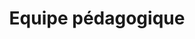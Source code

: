 ---
widget: people
title: Equipe pédagogique
weight: 10 # Position of section on page

content:
  # Choose which groups/teams of users to display.
  #   Edit `user_groups` in each user's profile to add them to one or more of these groups.
  user_groups:
      - Principal Investigators
      - Researchers
      - Grad Students
      - Administration
      - Visitors
      - Alumni
  sort_by: Params.last_name
  sort_ascending: true

design:
  show_interests: false
  show_role: true
  show_social: true
---